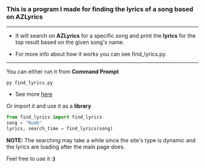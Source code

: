 ### This is a program I made for finding the lyrics of a song based on AZLyrics

---

* It will search on **AZLyrics** for a specific song and print the **lyrics** for the top result based on the given song's name.

* For more info about how it works you can see find_lyrics.py.

---

You can either run it from **Command Prompt**

```
py find_lyrics.py
```

* See more [here](example.md "example.md")

Or import it and use it as a **library**

```python
from find_lyrics import find_lyrics
song = "Numb"
lyrics, search_time = find_lyrics(song)
```

**NOTE:** The searching may take a while since the site's type is dynamic and the lyrics are loading after the main page does.

Feel free to use it **:)**
